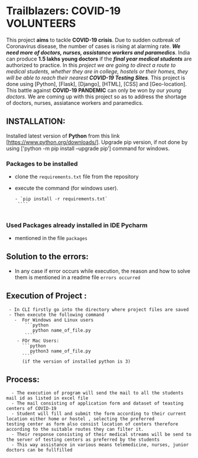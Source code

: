 # Trailblazers: COVID-19 VOLUNTEERS
This project **aims** to tackle **COVID-19 crisis**. Due to sudden outbreak of Coronavirus disease, the number of cases is rising at alarming rate. ***We need more of doctors, nurses, assistance workers and paramedics***. India can produce **1.5 lakhs young doctors** if the ***final year medical students*** are authorized to practice. In this *project we are going to direct a route to medical students, whether they are in college, hostels or their homes, they will be able to reach their nearest **COVID-19 Testing Sites***. This project is done using [Python], [Flask], [Django], [HTML], [CSS] and [Geo-location]. This battle against **COVID-19 PANDEMIC** can only be won by our *young doctors*. We are coming up with this project so as to address the shortage of doctors, nurses, assiatance workers and paramedics. 



## INSTALLATION: 
Installed latest version of **Python** from this link [https://www.python.org/downloads/]. Upgrade pip version, if not done by using ['python -m pip install –upgrade pip’] command for windows.
### Packages to be installed
 - clone the `requirements.txt` file from the repository
 
 - execute the command (for windows user).
      ```html
    - `pip install -r requirements.txt` 
       ````
       
 ### Used Packages already installed in IDE **Pycharm** 
  - mentioned in the file `packages`
  
 ## Solution to the errors:
  - In any case if error occurs while execution, the reason and how to solve them is mentioned in a readme file `errors occurred` 
  
 ## Execution of Project :
     - In CLI firstly go into the directory where project files are saved 
     - Then execute the following command
       -  For Windows and Linux users
           ```python
              python name_of_file.py
           ````
        - FOr Mac Users:
          ```python
             python3 name_of_file.py
          ````
          (if the version of installed python is 3)
  ## Process:
      - The execution of program will send the mail to all the students mail id as listed in excel file
      - The mail consisting of application form and dataset of teasting centers of COVID-19
      - Student will fill and submit the form according to their current location either home or hostel , selecting the preferred               testing center as form also consist location of centers therefore according to the suitable routes they can filter it.   
      - Their response consisting of their medical streams will be send to the server of testing centers as preferred by the students
      - This way assistance in various means telemedicine, nurses, junior doctors can be fullfilled

